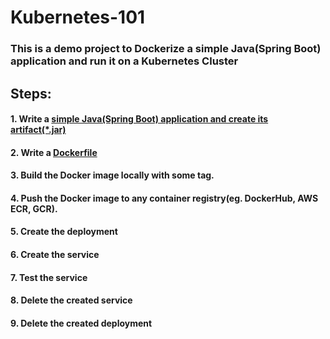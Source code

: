 # Kubernetes-101

### This is a demo project to Dockerize a simple Java(Spring Boot) application and run it on a Kubernetes Cluster

## Steps:

#### 1. Write a [simple Java(Spring Boot) application and create its artifact(\*.jar)](/demo)
#### 2. Write a [Dockerfile](/dockerfile)
#### 3. Build the Docker image locally with some tag.
#### 4. Push the Docker image to any container registry(eg. DockerHub, AWS ECR, GCR).
#### 5. Create the deployment
#### 6. Create the service
#### 7. Test the service
#### 8. Delete the created service
#### 9. Delete the created deployment


